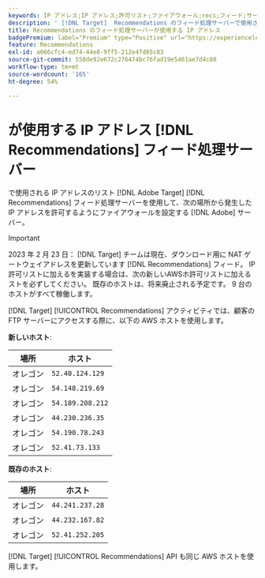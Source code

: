 ```yaml
---
keywords: IP アドレス;IP アドレス;許可リスト;ファイアウォール;recs;フィード;サーバー;Adobe Experience Cloud;Recommendations
description: ' [!DNL Target]  Recommendations のフィード処理サーバーで使用される IP アドレスのリストが表示されるので、アドビのサーバーから生じる IP アドレスを許可するようにファイアウォールを設定する際に役立ちます。'
title: Recommendations のフィード処理サーバーが使用する IP アドレス
badgePremium: label="Premium" type="Positive" url="https://experienceleague.adobe.com/docs/target/using/introduction/intro.html?lang=ja#premium newtab=true" tooltip="Target Premium に含まれる機能を確認してください。"
feature: Recommendations
exl-id: a666cfc4-ed74-44e8-9ff5-212e4fd65c03
source-git-commit: 558de92e672c276474bc76fad19e5461ae7d4c88
workflow-type: tm+mt
source-wordcount: '165'
ht-degree: 54%

---
```


# が使用する IP アドレス [!DNL Recommendations] フィード処理サーバー

で使用される IP アドレスのリスト [!DNL Adobe Target] [!DNL Recommendations] フィード処理サーバーを使用して、次の場所から発生した IP アドレスを許可するようにファイアウォールを設定する [!DNL Adobe] サーバー。

>[!IMPORTANT]
>
>2023 年 2 月 23 日： [!DNL Target] チームは現在、ダウンロード用に NAT ゲートウェイアドレスを更新しています [!DNL Recommendations] フィード。 IP許可リストに加えるを実装する場合は、次の新しいAWSホ許可リストに加えるストを必ずしてください。 既存のホストは、将来廃止される予定です。 9 台のホストがすべて稼働します。

[!DNL Target] [!UICONTROL Recommendations] アクティビティでは、顧客の FTP サーバーにアクセスする際に、以下の AWS ホストを使用します。

**新しいホスト**:

| 場所 | ホスト |
| --- | --- |
| オレゴン | `52.40.124.129` |
| オレゴン | `54.148.219.69` |
| オレゴン | `54.189.208.212` |
| オレゴン | `44.230.236.35` |
| オレゴン | `54.190.78.243` |
| オレゴン | `52.41.73.133` |

**既存のホスト**:

| 場所 | ホスト |
| --- | --- |
| オレゴン | `44.241.237.28` |
| オレゴン | `44.232.167.82` |
| オレゴン | `52.41.252.205` |

[!DNL Target] [!UICONTROL Recommendations] API も同じ AWS ホストを使用します。
